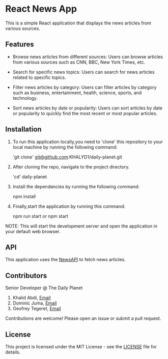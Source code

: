 # React News App

This is a simple React application that displays the news articles from various sources. 

## Features

* Browse news articles from different sources: Users can browse articles from various sources such as CNN, BBC, New York Times, etc.
* Search for specific news topics: Users can search for news articles related to specific topics.
* Filter news articles by category: Users can filter articles by category such as business, entertainment, health, science, sports, and technology.

* Sort news articles by date or popularity:  Users can sort articles by date or popularity to quickly find the most recent or most popular articles.

## Installation

1. To run this application locally,you need to 'clone' this repository to your local machine by running the following command:

     'git clone' git@github.com:KHALYD1/daily-planet.git

2. After cloning the repo, navigate to the project directory.

     'cd' daily-planet

3.  Install the dependancies by running the following command:

     npm install

4. Finally,start the application by running this command:

     npm run start or npm start

 NOTE: This will start the development server and open the application in your default web browser.
   

## API

This application uses the [NewsAPI](https://newsapi.org/) to fetch news articles.

## Contributors
Senior Developer @ The Daily Planet

1. Khalid Abdi, [Email](khalyddyce@icloud.com)
2. Dominic Juma, [Email](jumawafuladominic@gmail.com)
3. Geofrey Tegeret, [Email](georeece000@gmail.com)

Contributions are welcome! Please open an issue or submit a pull request.

## License

This project is licensed under the MIT License - see the [LICENSE](LICENSE) file for details.
